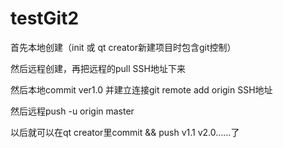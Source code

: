 # testGit2

首先本地创建（init 或 qt creator新建项目时包含git控制）

然后远程创建，再把远程的pull SSH地址下来

然后本地commit ver1.0 并建立连接git remote add origin SSH地址

然后远程push -u origin master

以后就可以在qt creator里commit && push v1.1 v2.0……了
